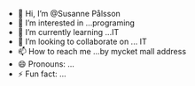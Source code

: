 - 👋 Hi, I’m @Susanne Pålsson 
- 👀 I’m interested in ...programing
- 🌱 I’m currently learning ...IT 
- 💞️ I’m looking to collaborate on ... IT 
- 📫 How to reach me ...by mycket mall address
- 😄 Pronouns: ...
- ⚡ Fun fact: ...

<!---
SusannePa/SusannePa is a ✨ special ✨ repository because its `README.md` (this file) appears on your GitHub profile.
You can click the Preview link to take a look at your changes.
--->
